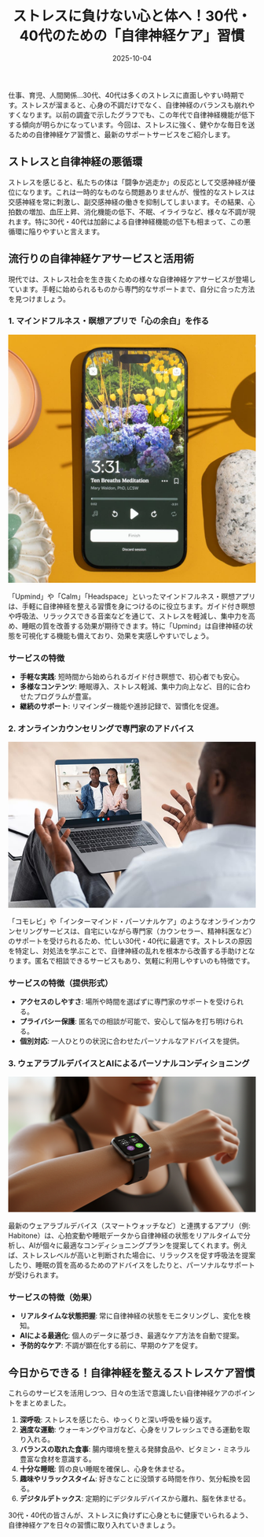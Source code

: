 ﻿---
title: "ストレスに負けない心と体へ！30代・40代のための「自律神経ケア」習慣"
date: 2025-10-04
tags: [ストレス, 自律神経, マインドフルネス]
category: health
image: /a-blog/article_images/health/stress_care_thumbnail.png
description: "忙しい30代・40代のためのストレス対策ガイド。瞑想やアプリ、デバイスを使った自律神経ケアの習慣化方法を紹介します。"
---

仕事、育児、人間関係…30代、40代は多くのストレスに直面しやすい時期です。ストレスが溜まると、心身の不調だけでなく、自律神経のバランスも崩れやすくなります。以前の調査で示したグラフでも、この年代で自律神経機能が低下する傾向が明らかになっています。今回は、ストレスに強く、健やかな毎日を送るための自律神経ケア習慣と、最新のサポートサービスをご紹介します。

## ストレスと自律神経の悪循環

ストレスを感じると、私たちの体は「闘争か逃走か」の反応として交感神経が優位になります。これは一時的なものなら問題ありませんが、慢性的なストレスは交感神経を常に刺激し、副交感神経の働きを抑制してしまいます。その結果、心拍数の増加、血圧上昇、消化機能の低下、不眠、イライラなど、様々な不調が現れます。特に30代・40代は加齢による自律神経機能の低下も相まって、この悪循環に陥りやすいと言えます。

## 流行りの自律神経ケアサービスと活用術

現代では、ストレス社会を生き抜くための様々な自律神経ケアサービスが登場しています。手軽に始められるものから専門的なサポートまで、自分に合った方法を見つけましょう。

### 1. マインドフルネス・瞑想アプリで「心の余白」を作る

![マインドフルネスアプリの画面イメージ](/article_images/mindfulness_app.png)

「Upmind」や「Calm」「Headspace」といったマインドフルネス・瞑想アプリは、手軽に自律神経を整える習慣を身につけるのに役立ちます。ガイド付き瞑想や呼吸法、リラックスできる音楽などを通じて、ストレスを軽減し、集中力を高め、睡眠の質を改善する効果が期待できます。特に「Upmind」は自律神経の状態を可視化する機能も備えており、効果を実感しやすいでしょう。

### サービスの特徴

* **手軽な実践**: 短時間から始められるガイド付き瞑想で、初心者でも安心。
* **多様なコンテンツ**: 睡眠導入、ストレス軽減、集中力向上など、目的に合わせたプログラムが豊富。
* **継続のサポート**: リマインダー機能や進捗記録で、習慣化を促進。

### 2. オンラインカウンセリングで専門家のアドバイス

![オンラインカウンセリングのイメージ](/article_images/online_counseling.png)

「コモレビ」や「インターマインド・パーソナルケア」のようなオンラインカウンセリングサービスは、自宅にいながら専門家（カウンセラー、精神科医など）のサポートを受けられるため、忙しい30代・40代に最適です。ストレスの原因を特定し、対処法を学ぶことで、自律神経の乱れを根本から改善する手助けとなります。匿名で相談できるサービスもあり、気軽に利用しやすいのも特徴です。

### サービスの特徴（提供形式）

* **アクセスのしやすさ**: 場所や時間を選ばずに専門家のサポートを受けられる。
* **プライバシー保護**: 匿名での相談が可能で、安心して悩みを打ち明けられる。
* **個別対応**: 一人ひとりの状況に合わせたパーソナルなアドバイスを提供。

### 3. ウェアラブルデバイスとAIによるパーソナルコンディショニング

![スマートウォッチとアプリの連携イメージ](/article_images/wearable_device.png)

最新のウェアラブルデバイス（スマートウォッチなど）と連携するアプリ（例: Habitone）は、心拍変動や睡眠データから自律神経の状態をリアルタイムで分析し、AIが個々に最適なコンディショニングプランを提案してくれます。例えば、ストレスレベルが高いと判断された場合に、リラックスを促す呼吸法を提案したり、睡眠の質を高めるためのアドバイスをしたりと、パーソナルなサポートが受けられます。

### サービスの特徴（効果）

* **リアルタイムな状態把握**: 常に自律神経の状態をモニタリングし、変化を検知。
* **AIによる最適化**: 個人のデータに基づき、最適なケア方法を自動で提案。
* **予防的なケア**: 不調が顕在化する前に、早期のケアを促す。

## 今日からできる！自律神経を整えるストレスケア習慣

これらのサービスを活用しつつ、日々の生活で意識したい自律神経ケアのポイントをまとめました。

1. **深呼吸**: ストレスを感じたら、ゆっくりと深い呼吸を繰り返す。
2. **適度な運動**: ウォーキングやヨガなど、心身をリフレッシュできる運動を取り入れる。
3. **バランスの取れた食事**: 腸内環境を整える発酵食品や、ビタミン・ミネラル豊富な食材を意識する。
4. **十分な睡眠**: 質の良い睡眠を確保し、心身を休ませる。
5. **趣味やリラックスタイム**: 好きなことに没頭する時間を作り、気分転換を図る。
6. **デジタルデトックス**: 定期的にデジタルデバイスから離れ、脳を休ませる。

30代・40代の皆さんが、ストレスに負けずに心身ともに健康でいられるよう、自律神経ケアを日々の習慣に取り入れていきましょう。
